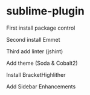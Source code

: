 # sublime-plugin

First install package control

Second install Emmet

Third add linter (jshint)

Add theme (Soda & Cobalt2)

Install BracketHighlither

Add Sidebar Enhancements
